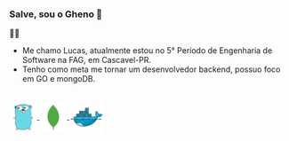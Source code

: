 ### Salve, sou o Gheno 👋

  👨‍💻
- Me chamo Lucas, atualmente estou no 5° Período de Engenharia de Software na FAG, em Cascavel-PR.
- Tenho como meta me tornar um desenvolvedor backend, possuo foco em GO e mongoDB.

<div align="center">
  <a href="https://github.com/Ghenoo">
</div>
<div style="display: inline_block"><br>
  <img align="center" alt="Gno-Go" height="50" width= "50" src="https://github.com/devicons/devicon/blob/master/icons/go/go-original.svg">
  <img align="center" alt="Gno-Mongo" height="50" width= "50" src="https://github.com/devicons/devicon/blob/master/icons/mongodb/mongodb-plain.svg">
  <img align="center" alt="Gno-docker" height="60" width= "60" src="https://github.com/devicons/devicon/blob/master/icons/docker/docker-original.svg">
  </div>
  
</div>
